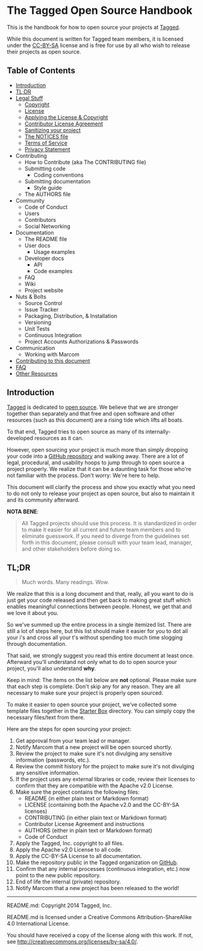 # The Tagged Open Source Handbook

This is the handbook for how to open source your projects at [Tagged](http://tagged.com).

While this document is written for Tagged team members, it is licensed under the [CC-BY-SA](http://creativecommons.org/licenses/by-sa/4.0) license and is free for use by all who wish to release their projects as open source.

## Table of Contents

* [Introduction](#introduction)
* [TL;DR](#tldr)
* [Legal Stuff](./Legal.md)
   * [Copyright](./Legal.md#copyright)
   * [License](./Legal.md#license)
   * [Applying the License & Copyright](./Legal.md#applying-the-licenses--copyright-to-your-project)
   * [Contributor License Agreement](./Legal.md#contributor-license-agreement)
   * [Sanitizing your project](./Legal.md#sanititizing-your-project)
   * [The NOTICES file](./Legal.md#the-notices-file)
   * [Terms of Service](./Legal.md#terms-of-service)
   * [Privacy Statement](./Legal.md#privacy-statement)
* Contributing
   * How to Contribute (aka The CONTRIBUTING file)
   * Submitting code
      * Coding conventions
   * Submitting documentation
      * Style guide
   * The AUTHORS file
* Community
   * Code of Conduct
   * Users
   * Contributors
   * Social Networking
* Documentation
   * The README file
   * User docs
      * Usage examples
   * Developer docs
      * API
      * Code examples
   * FAQ
   * Wiki
   * Project website
* Nuts & Bolts
   * Source Control
   * Issue Tracker
   * Packaging, Distribution, & Installation
   * Versioning
   * Unit Tests
   * Continuous Integration
   * Project Accounts Authorizations & Passwords
* Communication
   * Working with Marcom
* [Contributing to this document](./CONTRIBUTING.md)
* [FAQ](./FAQ.md)
* [Other Resources](./Resources.md)

## Introduction

[Tagged](http://tagged.com) is dedicated to [open
source](http://opensource.org/osd). We believe that we are stronger together than separately and that free and open software and other resources (such as this document) are a rising tide which lifts all boats.

To that end, Tagged tries to open source as many of its internally-developed resources as it can.

However, open sourcing your project is much more than simply dropping your code into a [GitHub repository](http://github.com/tagged) and walking away. There are a lot of legal, procedural, and usability hoops to jump through to open source a project properly. We realize that it can be a daunting task for those who're not familiar with the process. Don't worry: We're here to help.

This document will clarify the process and show you exactly what you need to do not only to release your project as open source, but also to maintain it and its community afterward.

**NOTA BENE**:

> All Tagged projects should use this process. It is standardized in order to make it easier for all current and future team members and to eliminate guesswork. If you need to diverge from the guidelines set forth in this document, please consult with your team lead, manager, and other stakeholders before doing so.

## TL;DR

> Much words. Many readings. Wow.

We realize that this is a long document and that, really, all you want to do is just get your code released and then get back to making great stuff which enables meaningful connections between people. Honest, we get that and we love it about you.

So we've summed up the entire process in a single itemized list. There are still a lot of steps here, but this list should make it easier for you to dot all your i's and cross all your t's without spending too much time slogging through documentation.

That said, we strongly suggest you read this entire document at least once. Afterward you'll understand not only what to do to open source your project, you'll also understand **why**.

Keep in mind: The items on the list below are **not** optional. Please make sure that each step is complete. Don't skip any for any reason. They are all necessary to make sure your project is properly open sourced.

To make it easier to open source your project, we've collected some template files together in the [Starter Box](./starter_box) directory. You can simply copy the necessary files/text from there.

Here are the steps for open sourcing your project:

1. Get approval from your team lead or manager.
1. Notify Marcom that a new project will be open sourced shortly.
1. Review the project to make sure it's not divulging any sensitive information (passwords, etc.).
1. Review the commit history for the project to make sure it's not divulging any sensitive information.
1. If the project uses any external libraries or code, review their licenses to confirm that they are compatible with the Apache v2.0 License.
1. Make sure the project contains the following files:
    * README (in either plain text or Markdown format)
    * LICENSE (containing both the Apache v2.0 and the CC-BY-SA licenses)
    * CONTRIBUTING (in either plain text or Markdown format)
    * Contributor License Agreement and instructions
    * AUTHORS (either in plain text or Markdown format)
    * Code of Conduct
1. Apply the Tagged, Inc. copyright to all files.
1. Apply the Apache v2.0 License to all code.
1. Apply the CC-BY-SA License to all documentation.
1. Make the repository public in the Tagged organization on [GitHub](https://github.com/tagged).
1. Confirm that any internal processes (continuous integration, etc.) now point to the new public repository.
1. End of life the internal (private) repository.
1. Notify Marcom that a new project has been released to the world!

-----

README.md: Copyright 2014 Tagged, Inc.

README.md is licensed under a Creative Commons Attribution-ShareAlike 4.0 International License.

You should have received a copy of the license along with this work. If not, see <http://creativecommons.org/licenses/by-sa/4.0/>.
